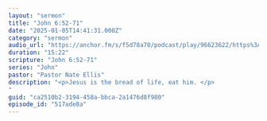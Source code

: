 ```yaml
---
layout: "sermon"
title: "John 6:52-71"
date: "2025-01-05T14:41:31.000Z"
category: "sermon"
audio_url: "https://anchor.fm/s/f5d78a70/podcast/play/96623622/https%3A%2F%2Fd3ctxlq1ktw2nl.cloudfront.net%2Fstaging%2F2025-0-5%2F30956235-bb52-23c2-1388-67fbb9d606b4.mp3"
duration: "15:22"
scripture: "John 6:52-71"
series: "John"
pastor: "Pastor Nate Ellis"
description: "<p>Jesus is the bread of life, eat him. </p>
"
guid: "ca2510b2-3194-458a-bbca-2a1476d8f980"
episode_id: "517ade8a"
---
```


